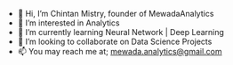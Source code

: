 - 👋 Hi, I’m Chintan Mistry, founder of MewadaAnalytics
- 👀 I’m interested in Analytics
- 🌱 I’m currently learning Neural Network | Deep Learning
- 💞️ I’m looking to collaborate on Data Science Projects
- 📫 You may reach me at; mewada.analytics@gmail.com

<!---
MewadaAnalytics/MewadaAnalytics is a ✨ special ✨ repository because its `README.md` (this file) appears on your GitHub profile.
You can click the Preview link to take a look at your changes.
--->
